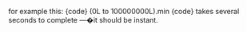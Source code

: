 for example this:
{code}
(0L to 100000000L).min
{code}
takes several seconds to complete —�it should be instant.

